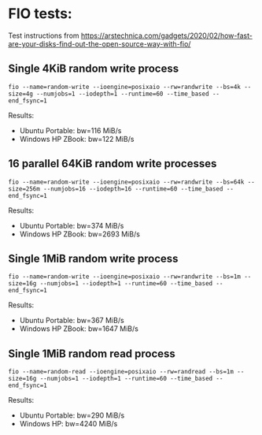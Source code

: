 # FIO tests:

Test instructions from https://arstechnica.com/gadgets/2020/02/how-fast-are-your-disks-find-out-the-open-source-way-with-fio/

## Single 4KiB random write process
```
fio --name=random-write --ioengine=posixaio --rw=randwrite --bs=4k --size=4g --numjobs=1 --iodepth=1 --runtime=60 --time_based --end_fsync=1
```

Results:
- Ubuntu Portable:  bw=116 MiB/s
- Windows HP ZBook: bw=122 MiB/s

## 16 parallel 64KiB random write processes

```
fio --name=random-write --ioengine=posixaio --rw=randwrite --bs=64k --size=256m --numjobs=16 --iodepth=16 --runtime=60 --time_based --end_fsync=1
```

Results:
- Ubuntu Portable:  bw=374  MiB/s
- Windows HP ZBook: bw=2693 MiB/s

## Single 1MiB random write process

```
fio --name=random-write --ioengine=posixaio --rw=randwrite --bs=1m --size=16g --numjobs=1 --iodepth=1 --runtime=60 --time_based --end_fsync=1
```

Results:
- Ubuntu Portable:  bw=367  MiB/s
- Windows HP ZBook: bw=1647 MiB/s

## Single 1MiB random read process

```
fio --name=random-read --ioengine=posixaio --rw=randread --bs=1m --size=16g --numjobs=1 --iodepth=1 --runtime=60 --time_based --end_fsync=1
```

Results:
- Ubuntu Portable: bw=290  MiB/s
- Windows HP:      bw=4240 MiB/s
